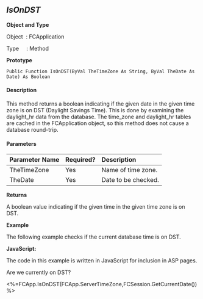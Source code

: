 _IsOnDST_
---------

**Object and Type**

Object  : FCApplication

Type     : Method

**Prototype**

```
Public Function IsOnDST(ByVal TheTimeZone As String, ByVal TheDate As Date) As Boolean
```

#### Description

This method returns a boolean indicating if the given date in the given time zone is on DST (Daylight Savings Time). This is done by examining the daylight_hr data from the database. The time_zone and daylight_hr tables are cached in the FCApplication object, so this method does not cause a database round-trip.

#### Parameters

| Parameter Name | Required? | Description |
|:--- |:--- |:--- |
| TheTimeZone | Yes | Name of time zone. |
| TheDate | Yes | Date to be checked. |

**Returns**

A boolean value indicating if the given time in the given time zone is on DST.

**Example**

The following example checks if the current database time is on DST.

**JavaScript:**

The code in this example is written in JavaScript for inclusion in ASP pages.

Are we currently on DST?

<%=FCApp.IsOnDST(FCApp.ServerTimeZone,FCSession.GetCurrentDate()) %>